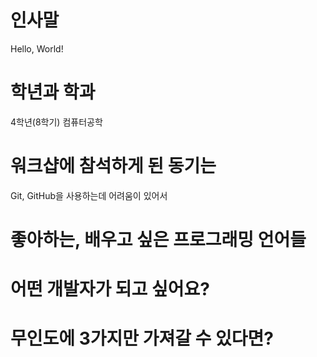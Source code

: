 # 인사말
Hello, World!
# 학년과 학과
4학년(8학기) 컴퓨터공학
# 워크샵에 참석하게 된 동기는
Git, GitHub을 사용하는데 어려움이 있어서
# 좋아하는, 배우고 싶은 프로그래밍 언어들

# 어떤 개발자가 되고 싶어요?

# 무인도에 3가지만 가져갈 수 있다면?